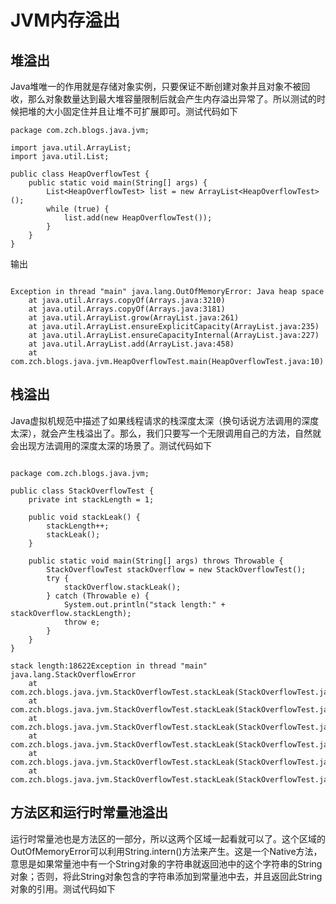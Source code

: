 # JVM内存溢出


## 堆溢出

Java堆唯一的作用就是存储对象实例，只要保证不断创建对象并且对象不被回收，那么对象数量达到最大堆容量限制后就会产生内存溢出异常了。所以测试的时候把堆的大小固定住并且让堆不可扩展即可。测试代码如下


```
package com.zch.blogs.java.jvm;

import java.util.ArrayList;
import java.util.List;

public class HeapOverflowTest {
	public static void main(String[] args) {
		List<HeapOverflowTest> list = new ArrayList<HeapOverflowTest>();
		while (true) {
			list.add(new HeapOverflowTest());
		}
	}
}

```

输出

```

Exception in thread "main" java.lang.OutOfMemoryError: Java heap space
	at java.util.Arrays.copyOf(Arrays.java:3210)
	at java.util.Arrays.copyOf(Arrays.java:3181)
	at java.util.ArrayList.grow(ArrayList.java:261)
	at java.util.ArrayList.ensureExplicitCapacity(ArrayList.java:235)
	at java.util.ArrayList.ensureCapacityInternal(ArrayList.java:227)
	at java.util.ArrayList.add(ArrayList.java:458)
	at com.zch.blogs.java.jvm.HeapOverflowTest.main(HeapOverflowTest.java:10)

```

## 栈溢出

Java虚拟机规范中描述了如果线程请求的栈深度太深（换句话说方法调用的深度太深），就会产生栈溢出了。那么，我们只要写一个无限调用自己的方法，自然就会出现方法调用的深度太深的场景了。测试代码如下

```

package com.zch.blogs.java.jvm;

public class StackOverflowTest {
	private int stackLength = 1;

	public void stackLeak() {
		stackLength++;
		stackLeak();
	}

	public static void main(String[] args) throws Throwable {
		StackOverflowTest stackOverflow = new StackOverflowTest();
		try {
			stackOverflow.stackLeak();
		} catch (Throwable e) {
			System.out.println("stack length:" + stackOverflow.stackLength);
			throw e;
		}
	}
}

```


```
stack length:18622Exception in thread "main"
java.lang.StackOverflowError
	at com.zch.blogs.java.jvm.StackOverflowTest.stackLeak(StackOverflowTest.java:8)
	at com.zch.blogs.java.jvm.StackOverflowTest.stackLeak(StackOverflowTest.java:8)
	at com.zch.blogs.java.jvm.StackOverflowTest.stackLeak(StackOverflowTest.java:8)
	at com.zch.blogs.java.jvm.StackOverflowTest.stackLeak(StackOverflowTest.java:8)
	at com.zch.blogs.java.jvm.StackOverflowTest.stackLeak(StackOverflowTest.java:8)
	at com.zch.blogs.java.jvm.StackOverflowTest.stackLeak(StackOverflowTest.java:8)

```

## 方法区和运行时常量池溢出


运行时常量池也是方法区的一部分，所以这两个区域一起看就可以了。这个区域的OutOfMemoryError可以利用String.intern()方法来产生。这是一个Native方法，意思是如果常量池中有一个String对象的字符串就返回池中的这个字符串的String对象；否则，将此String对象包含的字符串添加到常量池中去，并且返回此String对象的引用。测试代码如下
